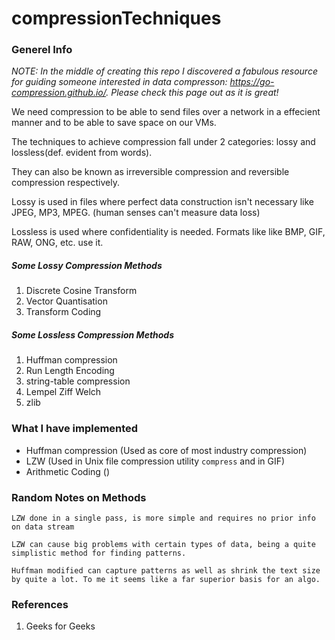 # compressionTechniques
### Generel Info

*NOTE: In the middle of creating this repo I discovered a fabulous resource for guiding someone interested in data compresson: https://go-compression.github.io/. Please check this page out as it is great!*

We need compression to be able to send files over a network in a effecient manner and to be able to save space on our VMs.

The techniques to achieve compression fall under 2 categories: lossy and lossless(def. evident from words).

They can also be known as irreversible compression and reversible compression respectively.

Lossy is used in files where perfect data construction isn't necessary like JPEG, MP3, MPEG. (human senses can't measure data loss)

Lossless is used where confidentiality is needed. Formats like like BMP, GIF, RAW, ONG, etc. use it.
##### Some Lossy Compression Methods
1. Discrete Cosine Transform
2. Vector Quantisation
3. Transform Coding

##### Some Lossless Compression Methods
1. Huffman compression
2. Run Length Encoding
3. string-table compression
4. Lempel Ziff Welch
5. zlib


### What I have implemented
- Huffman compression (Used as core of most industry compression)
- LZW (Used in Unix file compression utility `compress` and in GIF)
- Arithmetic Coding ()


### Random Notes on Methods
```LZW done in a single pass, is more simple and requires no prior info on data stream```

```LZW can cause big problems with certain types of data, being a quite simplistic method for finding patterns.```

```Huffman modified can capture patterns as well as shrink the text size by quite a lot. To me it seems like a far superior basis for an algo.```


### References
1. Geeks for Geeks
